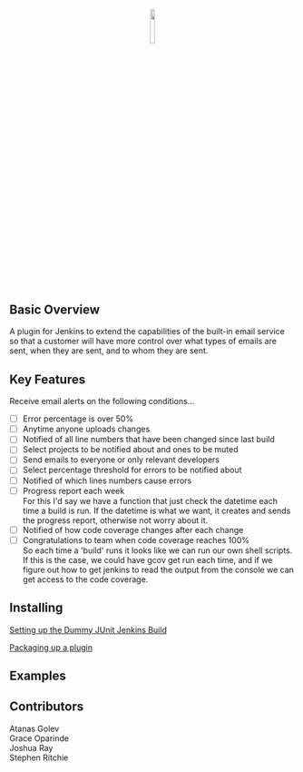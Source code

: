 <p align="center"><img width=12.5% src="https://wiki.jenkins.io/download/attachments/2916393/logo.png?version=1&modificationDate=1302753947000&api=v2"></p>

## Basic Overview
A plugin for Jenkins to extend the capabilities of the built-in email service so that a customer will have more control over what types of emails are sent, when they are sent, and to whom they are sent.
## Key Features
Receive email alerts on the following conditions...
- [ ] Error percentage is over 50%
- [ ] Anytime anyone uploads changes
- [ ] Notified of all line numbers that have been changed since last build
- [ ] Select projects to be notified about and ones to be muted
- [ ] Send emails to everyone or only relevant developers
- [ ] Select percentage threshold for errors to be notified about
- [ ] Notified of which lines numbers cause errors
- [ ] Progress report each week<br>
For this I'd say we have a function that just check the datetime each time a build is run.  If the datetime is what we want, it creates and sends the progress report, otherwise not worry about it.
- [ ] Notified of how code coverage changes after each change
- [ ] Congratulations to team when code coverage reaches 100%<br>
So each time a 'build' runs it looks like we can run our own shell scripts.  If this is the case, we could have gcov get run each time, and if we figure out how to get jenkins to read the output from the console we can get access to the code coverage.
## Installing
[Setting up the Dummy JUnit Jenkins Build](https://github.com/stephen-ritchie/CS498_FinalProject/wiki/Setting-up-the-Dummy-JUnit-Jenkins-Build)

[Packaging up a plugin](https://github.com/stephen-ritchie/CS498_FinalProject/wiki/Packaging-up-a-plugin)
## Examples
## Contributors
Atanas Golev<br>
Grace Oparinde<br>
Joshua Ray<br>
Stephen Ritchie<br>
